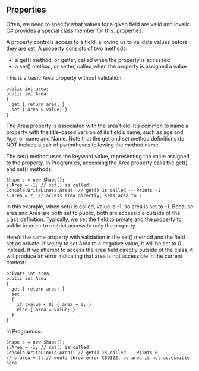 ## Properties

Often, we need to specify what values for a given field are valid and invalid. C# provides a special class member for this: properties.

A property controls access to a field, allowing us to validate values before they are set. A property consists of two methods:

- a get() method, or getter, called when the property is accessed
- a set() method, or setter, called when the property is assigned a value

This is a basic Area property without validation:

```
public int area;
public int Area
{
  get { return area; }
  set { area = value; }
}

```

The Area property is associated with the area field. It’s common to name a property with the title-cased version of its field’s name, such as age and Age, or name and Name. Note that the get and set method definitions do NOT include a pair of parentheses following the method name.

The set() method uses the keyword value, representing the value assigned to the property. In Program.cs, accessing the Area property calls the get() and set() methods:

```
Shape s = new Shape();
s.Area = -1; // set() is called
Console.WriteLine(s.Area); // get() is called -- Prints -1
s.area = 2; // access area directly, sets area to 2

```

In this example, when set() is called, value is -1, so area is set to -1. Because area and Area are both set to public, both are accessible outside of the class definition. Typically, we set the field to private and the property to public in order to restrict access to only the property.

Here’s the same property with validation in the set() method and the field set as private. If we try to set Area to a negative value, it will be set to 0 instead. If we attempt to access the area field directly outside of the class, it will produce an error indicating that area is not accessible in the current context:

```
private int area;
public int Area
{
  get { return area; }
  set
  {
    if (value < 0) { area = 0; }
    else { area = value; }
  }
}

```

In Program.cs:

```
Shape s = new Shape();
s.Area = -1; // set() is called
Console.WriteLine(s.Area); // get() is called -- Prints 0
// s.area = 2; // would throw error CS0122, as area is not accessible here

```
